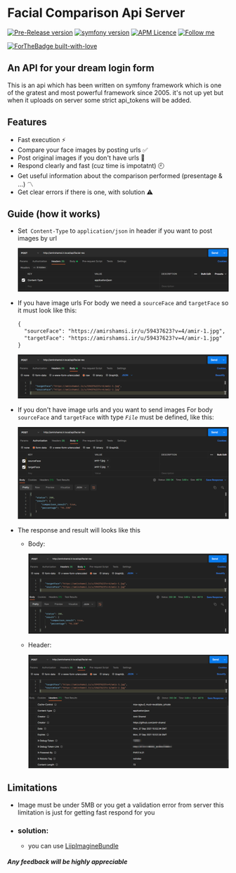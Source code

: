 # Facial Comparison Api Server

[![Pre-Release version](https://img.shields.io/github/v/release/amir-shamsi/facial-comparison-api-server?style=flat-square)](https://github.com/Amir-Shamsi/facial-comparison-api-server)
[![symfony version](https://img.shields.io/badge/symfony-%5E5.3-purple?style=flat-square)](https://symfony.com/)
[![APM Licence](https://img.shields.io/badge/licence-CC0-geen?style=flat-square)](LICENSE)
[![Follow me](https://img.shields.io/github/followers/amir-shamsi?label=follow%20me&style=social)](https://github.com/amir-shamsi)

[![ForTheBadge built-with-love](http://ForTheBadge.com/images/badges/built-with-love.svg)](https://github.com/Amir-Shamsi)

## An API for your dream login form

This is an api which has been written on symfony framework which is one of the gratest and most powerful framework since 2005.
it's not up yet but when it uploads on server some strict api_tokens will be added.
<br>


## Features

- Fast execution ⚡
- Compare your face images by posting urls ✅
- Post original images if you don't have urls 👥
- Respond clearly and fast (cuz time is impotatnt) 🕘
- Get useful information about the comparison performed (presentage & ...) 〽
- Get clear errors if there is one, with solution ⚠

## Guide (how it works)
- Set` Content-Type` to `application/json` in header if you want to post images by url

  ![fscs-0](/public/assets/img/fscs-0.png)
  
- If you have image urls For body we need a `sourceFace` and `targetFace` so it must look like this:
  ```
  {
    "sourceFace": "https://amirshamsi.ir/u/59437623?v=4/amir-1.jpg",
    "targetFace": "https://amirshamsi.ir/u/59437623?v=4/amir-1.jpg"
  }
  ```
  
  ![fscs-4](/public/assets/img/fscs-4.png)
  
- If you don't have image urls and you want to send images For body  `sourceFace` and `targetFace` with type *`File`* must be defined, like this:

  ![fscs-4](/public/assets/img/fscs-3.png)
  
- The response and result will looks like this
  - Body:
  
    ![fscs-1](/public/assets/img/fscs-1.png)
    
  - Header:
  
    ![fscs-2](/public/assets/img/fscs-2.png)

## Limitations
- Image must be under 5MB or you get a validation error from server this limitation is just for getting fast respond for you
- ### solution:
  - you can use [LiipImagineBundle](https://github.com/liip/LiipImagineBundle)

##### Any feedback will be highly appreciable
